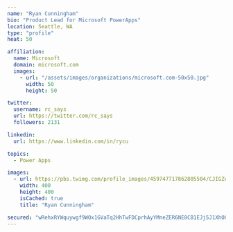 ```yaml
---
name: "Ryan Cunningham"
bio: "Product Lead for Microsoft PowerApps"
location: Seattle, WA
type: "profile"
heat: 50

affiliation:
  name: Microsoft
  domain: microsoft.com
  images:
    - url: "/assets/images/organizations/microsoft.com-50x50.jpg"
      width: 50
      height: 50

twitter:
  username: rc_says
  url: https://twitter.com/rc_says
  followers: 2131

linkedin:
  url: https://www.linkedin.com/in/rycu

topics:
  - Power Apps

images:
  - url: https://pbs.twimg.com/profile_images/459747717862805504/CJIGZejd_400x400.png
    width: 400
    height: 400
    isCached: true
    title: "Ryan Cunningham"

secured: "wRehxRYWquywgf9WOx1GVaTq2HhTwFDCprhAyYMneZER6NE8CB1EJj5J1XhOQlhjPqrWAf4dzVBeGaVSK2q9Ztg9tM2FROM5eemnxbiubcUYaEzA/RSLicK/7c1aOsktT8tqxX1Endjusb3TcKgp5MgAYlfhOqK4AHM6GNqpazEpl8hoFNqnNn1UGyzocjN7urtPA6wKWq3l76ryfFOPyE0RUHgi3bKyCbO6WiSWF8kf6Vya68/XYs9iTP+y5oVGHfPovidRi7xv3jM2VOdmxNoOwn1StRAwA1+8o+IqCC4mx3mjyB3r0/Pg9NAh8ghfjAdXiItxG0KA6Ye6xunBQtr3LZbf1BJXhgitVqjc39V+QWY0zRoGR0Mch+kJV5xLP9HgiFE0sOcZOyxC1LYMFjLr9XEudWAHNefmzWLSkbo=;Zw4usH1pJ14oVSEVnJ85Kw=="
---
```


